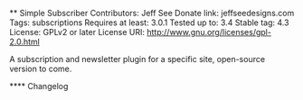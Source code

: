 ** Simple Subscriber
Contributors: Jeff See
Donate link: jeffseedesigns.com
Tags: subscriptions
Requires at least: 3.0.1
Tested up to: 3.4
Stable tag: 4.3
License: GPLv2 or later
License URI: http://www.gnu.org/licenses/gpl-2.0.html

A subscription and newsletter plugin for a specific site, open-source version to come.


**** Changelog
